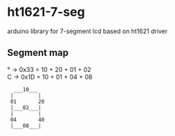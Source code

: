 # ht1621-7-seg
arduino library for 7-segment lcd based on ht1621 driver



## Segment map

° -> 0x33 = 10 + 20 + 01 + 02  
C -> 0x1D = 10 + 01 + 04 + 08

```
  ___10___
 |        |
 01       20
 |___02___|
 |        |
 04       40
 |___08___|

```
